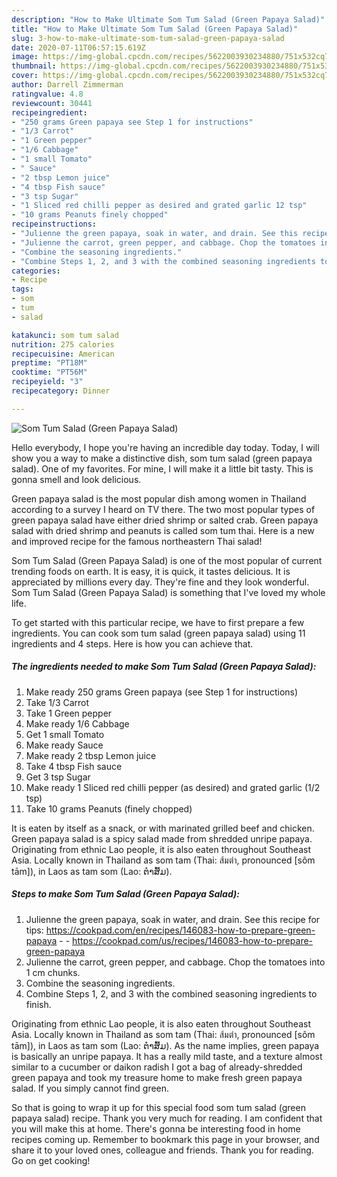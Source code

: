 ```yaml
---
description: "How to Make Ultimate Som Tum Salad (Green Papaya Salad)"
title: "How to Make Ultimate Som Tum Salad (Green Papaya Salad)"
slug: 3-how-to-make-ultimate-som-tum-salad-green-papaya-salad
date: 2020-07-11T06:57:15.619Z
image: https://img-global.cpcdn.com/recipes/5622003930234880/751x532cq70/som-tum-salad-green-papaya-salad-recipe-main-photo.jpg
thumbnail: https://img-global.cpcdn.com/recipes/5622003930234880/751x532cq70/som-tum-salad-green-papaya-salad-recipe-main-photo.jpg
cover: https://img-global.cpcdn.com/recipes/5622003930234880/751x532cq70/som-tum-salad-green-papaya-salad-recipe-main-photo.jpg
author: Darrell Zimmerman
ratingvalue: 4.8
reviewcount: 30441
recipeingredient:
- "250 grams Green papaya see Step 1 for instructions"
- "1/3 Carrot"
- "1 Green pepper"
- "1/6 Cabbage"
- "1 small Tomato"
- " Sauce"
- "2 tbsp Lemon juice"
- "4 tbsp Fish sauce"
- "3 tsp Sugar"
- "1 Sliced red chilli pepper as desired and grated garlic 12 tsp"
- "10 grams Peanuts finely chopped"
recipeinstructions:
- "Julienne the green papaya, soak in water, and drain. See this recipe for tips: https://cookpad.com/en/recipes/146083-how-to-prepare-green-papaya  https://cookpad.com/us/recipes/146083-how-to-prepare-green-papaya"
- "Julienne the carrot, green pepper, and cabbage. Chop the tomatoes into 1 cm chunks."
- "Combine the seasoning ingredients."
- "Combine Steps 1, 2, and 3 with the combined seasoning ingredients to finish."
categories:
- Recipe
tags:
- som
- tum
- salad

katakunci: som tum salad 
nutrition: 275 calories
recipecuisine: American
preptime: "PT18M"
cooktime: "PT56M"
recipeyield: "3"
recipecategory: Dinner

---
```



![Som Tum Salad (Green Papaya Salad)](https://img-global.cpcdn.com/recipes/5622003930234880/751x532cq70/som-tum-salad-green-papaya-salad-recipe-main-photo.jpg)

Hello everybody, I hope you're having an incredible day today. Today, I will show you a way to make a distinctive dish, som tum salad (green papaya salad). One of my favorites. For mine, I will make it a little bit tasty. This is gonna smell and look delicious.

Green papaya salad is the most popular dish among women in Thailand according to a survey I heard on TV there. The two most popular types of green papaya salad have either dried shrimp or salted crab. Green papaya salad with dried shrimp and peanuts is called som tum thai. Here is a new and improved recipe for the famous northeastern Thai salad!

Som Tum Salad (Green Papaya Salad) is one of the most popular of current trending foods on earth. It is easy, it is quick, it tastes delicious. It is appreciated by millions every day. They're fine and they look wonderful. Som Tum Salad (Green Papaya Salad) is something that I've loved my whole life.


To get started with this particular recipe, we have to first prepare a few ingredients. You can cook som tum salad (green papaya salad) using 11 ingredients and 4 steps. Here is how you can achieve that.

<!--inarticleads1-->

##### The ingredients needed to make Som Tum Salad (Green Papaya Salad):

1. Make ready 250 grams Green papaya (see Step 1 for instructions)
1. Take 1/3 Carrot
1. Take 1 Green pepper
1. Make ready 1/6 Cabbage
1. Get 1 small Tomato
1. Make ready  Sauce
1. Make ready 2 tbsp Lemon juice
1. Take 4 tbsp Fish sauce
1. Get 3 tsp Sugar
1. Make ready 1 Sliced red chilli pepper (as desired) and grated garlic (1/2 tsp)
1. Take 10 grams Peanuts (finely chopped)


It is eaten by itself as a snack, or with marinated grilled beef and chicken. Green papaya salad is a spicy salad made from shredded unripe papaya. Originating from ethnic Lao people, it is also eaten throughout Southeast Asia. Locally known in Thailand as som tam (Thai: ส้มตำ, pronounced [sôm tām]), in Laos as tam som (Lao: ຕໍາສົ້ມ). 

<!--inarticleads2-->

##### Steps to make Som Tum Salad (Green Papaya Salad):

1. Julienne the green papaya, soak in water, and drain. See this recipe for tips: https://cookpad.com/en/recipes/146083-how-to-prepare-green-papaya -  - https://cookpad.com/us/recipes/146083-how-to-prepare-green-papaya
1. Julienne the carrot, green pepper, and cabbage. Chop the tomatoes into 1 cm chunks.
1. Combine the seasoning ingredients.
1. Combine Steps 1, 2, and 3 with the combined seasoning ingredients to finish.


Originating from ethnic Lao people, it is also eaten throughout Southeast Asia. Locally known in Thailand as som tam (Thai: ส้มตำ, pronounced [sôm tām]), in Laos as tam som (Lao: ຕໍາສົ້ມ). As the name implies, green papaya is basically an unripe papaya. It has a really mild taste, and a texture almost similar to a cucumber or daikon radish I got a bag of already-shredded green papaya and took my treasure home to make fresh green papaya salad. If you simply cannot find green. 

So that is going to wrap it up for this special food som tum salad (green papaya salad) recipe. Thank you very much for reading. I am confident that you will make this at home. There's gonna be interesting food in home recipes coming up. Remember to bookmark this page in your browser, and share it to your loved ones, colleague and friends. Thank you for reading. Go on get cooking!
